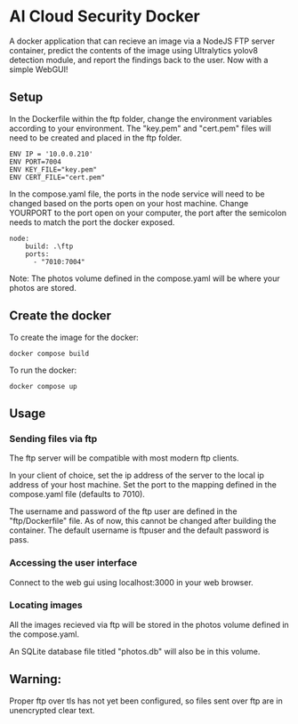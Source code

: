 # AI Cloud Security Docker
A docker application that can recieve an image via a NodeJS FTP server container, predict the contents of the image using Ultralytics yolov8 detection module, and report the findings back to the user. Now with a simple WebGUI!

## Setup 
In the Dockerfile within the ftp folder, change the environment variables according to your environment. The "key.pem" and "cert.pem" files will need to be created and placed in the ftp folder.
```
ENV IP = '10.0.0.210'
ENV PORT=7004
ENV KEY_FILE="key.pem"
ENV CERT_FILE="cert.pem"
```

In the compose.yaml file, the ports in the node service will need to be changed based on the ports open on your host machine. Change YOURPORT to the port open on  your computer, the port after the semicolon needs to match the port the docker exposed.
```
node:
    build: .\ftp
    ports:
      - "7010:7004"
```

Note: The photos volume defined in the compose.yaml will be where your photos are stored. 

## Create the docker
To create the image for the docker: 
```
docker compose build
```

To run the docker:
```
docker compose up
```

## Usage
### Sending files via ftp
The ftp server will be compatible with most modern ftp clients. 

In your client of choice, set the ip address of the server to the local ip address of your host machine. Set the port to the mapping defined in the compose.yaml file (defaults to 7010). 

The username and password of the ftp user are defined in the "ftp/Dockerfile" file. As of now, this cannot be changed after building the container. The default username is ftpuser and the default password is pass. 

### Accessing the user interface
Connect to the web gui using localhost:3000 in your web browser.

### Locating images
All the images recieved via ftp will be stored in the photos volume defined in the compose.yaml. 

An SQLite database file titled "photos.db" will also be in this volume.

## Warning:
Proper ftp over tls has not yet been configured, so files sent over ftp are in unencrypted clear text. 
